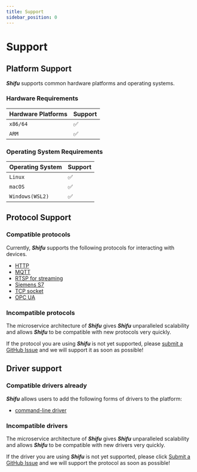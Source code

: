```yaml
---
title: Support
sidebar_position: 0
---
```


# Support

## Platform Support

***Shifu*** supports common hardware platforms and operating systems.

### Hardware Requirements

| Hardware Platforms | Support |
| --- | --- |
| `x86/64` | :white_check_mark: |
| `ARM` | :white_check_mark: |

### Operating System Requirements

| Operating System | Support |
| --- | --- |
| `Linux` | :white_check_mark: |
| `macOS` | :white_check_mark: |
| `Windows(WSL2)` | :white_check_mark: |

## Protocol Support

### Compatible protocols

Currently, ***Shifu*** supports the following protocols for interacting with devices.

- [HTTP](https://github.com/Edgenesis/shifu/tree/main/examples/httpDeviceShifu)
- [MQTT](https://github.com/Edgenesis/shifu/tree/main/examples/mqttDeviceShifu)
- [RTSP for streaming](https://github.com/Edgenesis/shifu/tree/main/examples/rtspDeviceShifu)
- [Siemens S7](https://github.com/Edgenesis/shifu/tree/main/examples/siemensPLCDeviceShifu)
- [TCP socket](https://github.com/Edgenesis/shifu/tree/main/examples/socketDeviceShifu)
- [OPC UA](https://github.com/Edgenesis/shifu/tree/main/examples/opcuaDeviceShifu)

### Incompatible protocols

The microservice architecture of ***Shifu*** gives ***Shifu*** unparalleled scalability and allows ***Shifu*** to be compatible with new protocols very quickly.

If the protocol you are using ***Shifu*** is not yet supported, please [submit a GitHub Issue](https://github.com/Edgenesis/shifu/issues/new) and we will support it as soon as possible!

## Driver support

### Compatible drivers already

***Shifu*** allows users to add the following forms of drivers to the platform:

- [command-line driver](docs\references\advanced-features\customized\README.md)

### Incompatible drivers

The microservice architecture of ***Shifu*** gives ***Shifu*** unparalleled scalability and allows ***Shifu*** to be compatible with new drivers very quickly.

If the driver you are using ***Shifu*** is not yet supported, please click [Submit a GitHub Issue](https://github.com/Edgenesis/shifu/issue/new) and we will support the protocol as soon as possible!
